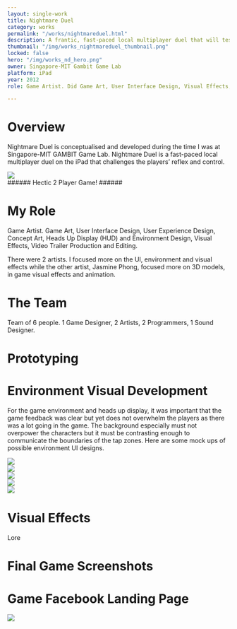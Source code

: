 ```yaml
---
layout: single-work
title: Nightmare Duel
category: works
permalink: "/works/nightmareduel.html"
description: A frantic, fast-paced local multiplayer duel that will test both reflex and control!
thumbnail: "/img/works_nightmareduel_thumbnail.png"
locked: false
hero: "/img/works_nd_hero.png"
owner: Singapore-MIT Gambit Game Lab
platform: iPad
year: 2012
role: Game Artist. Did Game Art, User Interface Design, Visual Effects, Environment Design, Website Design and Development, Video Trailer Production and Editing

---
```


# Overview #
Nightmare Duel is conceptualised and developed during the time I was at Singapore-MIT GAMBIT Game Lab. Nightmare Duel is a fast-paced local multiplayer duel on the iPad that challenges the players’ reflex and control.

<div><img class="inner" src="/img/nd_00_gameplayanimation.gif"></div>  
###### Hectic 2 Player Game! ######

# My Role #
Game Artist. Game Art, User Interface Design, User Experience Design, Concept Art, Heads Up Display (HUD) and Environment Design, Visual Effects, Video Trailer Production and Editing.

There were 2 artists. I focused more on the UI, environment and visual effects while the other artist, Jasmine Phong, focused more on 3D models, in game visual effects and animation.

# The Team #
Team of 6 people. 1 Game Designer, 2 Artists, 2 Programmers, 1 Sound Designer.

# Prototyping #


# Environment Visual Development #
For the game environment and heads up display, it was important that the game feedback was clear but yet does not overwhelm the players as there was a lot going in the game. The background especially must not overpower the characters but it must be contrasting enough to communicate the boundaries of the tap zones. Here are some mock ups of possible environment UI designs.

<div><img class="inner" src="/img/nd_hud_01.jpg"></div>

<div><img class="inner" src="/img/nd_hud_02.jpg"></div>

<div><img class="inner" src="/img/nd_hud_03.jpg"></div>

<div><img class="inner" src="/img/nd_hud_04.jpg"></div>

<div><img class="inner" src="/img/nd_hud_05.jpg"></div>

# Visual Effects #
Lore

# Final Game Screenshots #

# Game Facebook Landing Page #
<div><img class="inner" src="/img/nd_webpage.png"></div>

